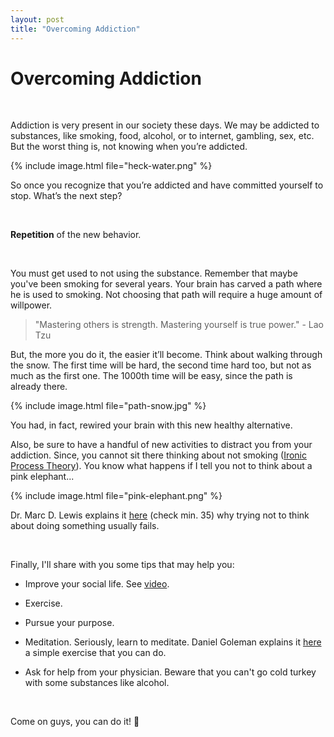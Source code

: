 ```yaml
---
layout: post
title: "Overcoming Addiction"
---
```


# Overcoming Addiction

<br>  

Addiction is very present in our society these days. We may be addicted to
substances, like smoking, food, alcohol, or to internet, gambling, sex, etc.
But the worst thing is, not knowing when you’re addicted.

{% include image.html file="heck-water.png" %}

So once you recognize that you’re addicted and have committed yourself to stop.
What’s the next step?

<br>

**Repetition** of the new behavior.

<br>

You must get used to not using the substance. Remember that maybe you've been smoking for several years. Your brain has carved a path where he is used to smoking. Not choosing that path will require a
huge amount of willpower.

> "Mastering others is strength. Mastering yourself is true power." - Lao Tzu

But, the more you do it, the easier it’ll become. Think about walking through
the snow. The first time will be hard, the second time hard too, but not as
much as the first one. The 1000th time will be easy, since the path is already there.

{% include image.html file="path-snow.jpg" %}

You had, in fact, rewired your brain with this new healthy alternative.

Also, be sure to have a handful of new activities to distract you from your
addiction. Since, you cannot sit there thinking about not smoking ([Ironic Process Theory](https://en.wikipedia.org/wiki/Ironic_process_theory)). You know what happens if
I tell you not to think about a pink elephant...

{% include image.html file="pink-elephant.png" %}

Dr. Marc D. Lewis explains it [here](https://youtu.be/MBPBcJlZlsA?t=2100) (check min. 35) why
trying not to think about doing something usually fails.

<br>

Finally, I'll share with you some tips that may help you:

- Improve your social life. See [video](https://www.youtube.com/watch?v=ao8L-0nSYzg).

- Exercise.

- Pursue your purpose.

- Meditation. Seriously, learn to meditate. Daniel Goleman explains it [here](https://youtu.be/HTfYv3IEOqM?t=1524) a simple exercise that you can do.

- Ask for help from your physician. Beware that you can't go cold turkey with some
substances like alcohol.

<br>

Come on guys, you can do it! &#128170;
